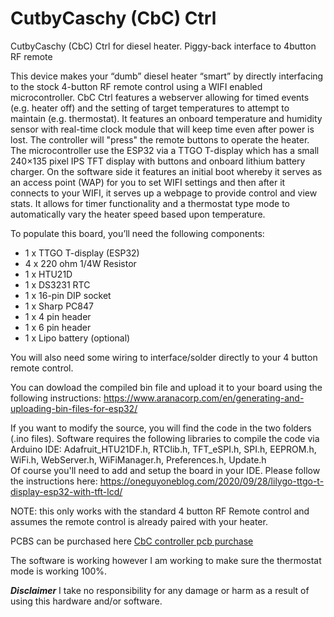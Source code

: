 # CutbyCaschy (CbC) Ctrl

CutbyCaschy (CbC) Ctrl for diesel heater. Piggy-back interface to 4button RF remote

This device makes your “dumb” diesel heater “smart” by directly interfacing to the stock 4-button RF remote control using a WIFI enabled microcontroller. CbC Ctrl features a webserver allowing for timed events (e.g. heater off) and the setting of target temperatures to attempt to maintain (e.g. thermostat). It features an onboard temperature and humidity sensor with real-time clock module that will keep time even after power is lost.  The controller will "press" the remote buttons to operate the heater. The microcontroller use the ESP32 via a TTGO T-display which has a small 240×135 pixel IPS TFT display with buttons and onboard lithium battery charger.  On the software side it features an initial boot whereby it serves as an access point (WAP) for you to set WIFI settings and then after it connects to your WIFI, it serves up a webpage to provide control and view stats.  It allows for timer functionality and a thermostat type mode to automatically vary the heater speed based upon temperature. 

To populate this board, you’ll need the following components:
<ul>
<li>1 x TTGO T-display (ESP32)</li>
<li>4 x 220 ohm 1/4W Resistor</li>
<li>1 x HTU21D </li>
<li>1 x DS3231 RTC </li>
<li>1 x 16-pin DIP socket </li>
<li>1 x Sharp PC847 </li>
<li>1 x 4 pin header </li>
<li>1 x 6 pin header </li>
<li>1 x Lipo battery (optional) </li> </ul>

You will also need some wiring to interface/solder directly to your 4 button remote control.  

You can dowload the compiled bin file and upload it to your board using the following instructions: https://www.aranacorp.com/en/generating-and-uploading-bin-files-for-esp32/

If you want to modify the source, you will find the code in the two folders (.ino files).  Software requires the following libraries to compile the code via Arduino IDE: Adafruit_HTU21DF.h, RTClib.h, TFT_eSPI.h, SPI.h, EEPROM.h, WiFi.h, WebServer.h, WiFiManager.h, Preferences.h, Update.h  
Of course you'll need to add and setup the board in your IDE.  Please follow the instructions here: https://oneguyoneblog.com/2020/09/28/lilygo-ttgo-t-display-esp32-with-tft-lcd/

NOTE: this only works with the standard 4 button RF Remote control and assumes the remote control is already paired with your heater.

PCBS can be purchased here <a  href="http://cutby.caschy.com/wp/?product=caschy-controller-diesel-heater-remote-controller">CbC controller pcb purchase</a>

The software is working however I am working to make sure the thermostat mode is working 100%.  

***Disclaimer***
I take no responsibility for any damage or harm as a result of using this hardware and/or software.

